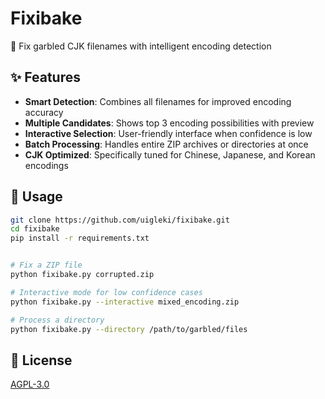 # Fixibake

🌠 Fix garbled CJK filenames with intelligent encoding detection

## ✨ Features

- **Smart Detection**: Combines all filenames for improved encoding accuracy
- **Multiple Candidates**: Shows top 3 encoding possibilities with preview
- **Interactive Selection**: User-friendly interface when confidence is low
- **Batch Processing**: Handles entire ZIP archives or directories at once
- **CJK Optimized**: Specifically tuned for Chinese, Japanese, and Korean encodings

## 🚀 Usage

```bash
git clone https://github.com/uigleki/fixibake.git
cd fixibake
pip install -r requirements.txt


# Fix a ZIP file
python fixibake.py corrupted.zip

# Interactive mode for low confidence cases
python fixibake.py --interactive mixed_encoding.zip

# Process a directory
python fixibake.py --directory /path/to/garbled/files
```

## 📄 License

[AGPL-3.0](LICENSE)
